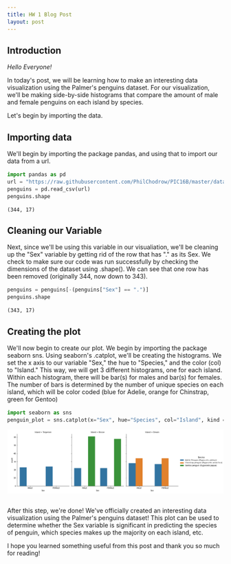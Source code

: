 ```yaml
---
title: HW 1 Blog Post
layout: post
---
```


## Introduction

*Hello Everyone!*

In today's post, we will be learning how to make an interesting data visualization using the Palmer's penguins dataset. For our visualization, we'll be making side-by-side histograms that compare the amount of male and female penguins on each island by species.

Let's begin by importing the data.

## Importing data

We'll begin by importing the package pandas, and using that to import our data from a url. 

```python
import pandas as pd
url = "https://raw.githubusercontent.com/PhilChodrow/PIC16B/master/datasets/palmer_penguins.csv"
penguins = pd.read_csv(url)
penguins.shape
```




    (344, 17)

## Cleaning our Variable

Next, since we'll be using this variable in our visualiation, we'll be cleaning up the "Sex" variable by getting rid of the row that has "." as its Sex. We check to make sure our code was run successfully by checking the dimensions of the dataset using .shape(). We can see that one row has been removed (originally 344, now down to 343).

```python
penguins = penguins[-(penguins["Sex"] == ".")]
penguins.shape
```




    (343, 17)

## Creating the plot

We'll now begin to create our plot. We begin by importing the package seaborn sns. Using seaborn's .catplot, we'll be creating the histograms. We set the x axis to our variable "Sex," the hue to "Species," and the color (col) to "Island." This way, we will get 3 different histograms, one for each island. Within each histogram, there will be bar(s) for males and bar(s) for females. The number of bars is determined by the number of unique species on each island, which will be color coded (blue for Adelie, orange for Chinstrap, green for Gentoo)

```python
import seaborn as sns
penguin_plot = sns.catplot(x="Sex", hue="Species", col="Island", kind = "count", data=penguins, height=5, aspect=.9)

```


    
![palmer_plot.png](/images/palmer_plot.png)
    



```python

```

After this step, we're done! We've officially created an interesting data visualization using the Palmer's penguins dataset! This plot can be used to determine whether the Sex variable is significant in predicting the species of penguin, which species makes up the majority on each island, etc. 

I hope you learned something useful from this post and thank you so much for reading!
